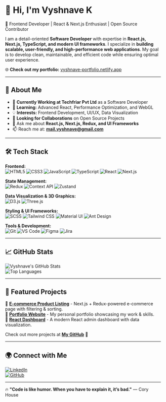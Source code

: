 # 👋 Hi, I'm Vyshnave K

🚀 Frontend Developer | React & Next.js Enthusiast | Open Source Contributor  

I am a detail-oriented **Software Developer** with expertise in **React.js, Next.js, TypeScript, and modern UI frameworks**. I specialize in **building scalable, user-friendly, and high-performance web applications**. My goal is to develop clean, maintainable, and efficient code while ensuring optimal user experience.


🌐 **Check out my portfolio:** [vyshnave-portfolio.netlify.app](https://vyshnave-portfolio.netlify.app/)  

---

## 🌟 About Me  
- 🔭 **Currently Working at Techfriar Pvt Ltd** as a Software Developer  
- 🌱 **Learning:** Advanced React, Performance Optimization, and WebGL  
- 💡 **Interests:** Frontend Development, UI/UX, Data Visualization  
- 👯 **Looking for Collaborations** on Open Source Projects  
- 💬 Ask me about **React.js, Next.js, Redux, and UI Frameworks**  
- 📫 Reach me at: **[mail.vyshnave@gmail.com](mailto:mail.vyshnave@gmail.com)**  
---

## 🛠️ Tech Stack  

**Frontend:**  
![HTML5](https://img.shields.io/badge/HTML5-E34F26?style=for-the-badge&logo=html5&logoColor=white)
![CSS3](https://img.shields.io/badge/CSS3-1572B6?style=for-the-badge&logo=css3&logoColor=white)
![JavaScript](https://img.shields.io/badge/JavaScript-F7DF1E?style=for-the-badge&logo=javascript&logoColor=black)
![TypeScript](https://img.shields.io/badge/TypeScript-007ACC?style=for-the-badge&logo=typescript&logoColor=white)
![React](https://img.shields.io/badge/React-61DAFB?style=for-the-badge&logo=react&logoColor=black)
![Next.js](https://img.shields.io/badge/Next.js-000000?style=for-the-badge&logo=next.js&logoColor=white)

**State Management:**  
![Redux](https://img.shields.io/badge/Redux-764ABC?style=for-the-badge&logo=redux&logoColor=white)
![Context API](https://img.shields.io/badge/Context%20API-008080?style=for-the-badge)
![Zustand](https://img.shields.io/badge/Zustand-3182CE?style=for-the-badge)

**Data Visualization & 3D Graphics:**  
![D3.js](https://img.shields.io/badge/D3.js-F9A03C?style=for-the-badge&logo=d3.js&logoColor=white)
![Three.js](https://img.shields.io/badge/Three.js-000000?style=for-the-badge&logo=three.js&logoColor=white)

**Styling & UI Frameworks:**  
![SCSS](https://img.shields.io/badge/SCSS-CC6699?style=for-the-badge&logo=sass&logoColor=white)
![Tailwind CSS](https://img.shields.io/badge/TailwindCSS-38B2AC?style=for-the-badge&logo=tailwind-css&logoColor=white)
![Material UI](https://img.shields.io/badge/Material%20UI-0081CB?style=for-the-badge&logo=mui&logoColor=white)
![Ant Design](https://img.shields.io/badge/Ant%20Design-0170FE?style=for-the-badge&logo=antdesign&logoColor=white)

**Tools & Development:**  
![Git](https://img.shields.io/badge/Git-F05032?style=for-the-badge&logo=git&logoColor=white)
![VS Code](https://img.shields.io/badge/VS%20Code-007ACC?style=for-the-badge&logo=visual-studio-code&logoColor=white)
![Figma](https://img.shields.io/badge/Figma-F24E1E?style=for-the-badge&logo=figma&logoColor=white)
![Jira](https://img.shields.io/badge/Jira-0052CC?style=for-the-badge&logo=jira&logoColor=white)

---

## 📈 GitHub Stats  
![Vyshnave's GitHub Stats](https://github-readme-stats.vercel.app/api?username=vyshnave1997&show_icons=true&theme=tokyonight)  
![Top Languages](https://github-readme-stats.vercel.app/api/top-langs/?username=vyshnave1997&layout=compact&theme=tokyonight)

---

## 📌 Featured Projects  
🔹 **[E-commerce Product Listing](https://github.com/vyshnave1997/ecommerce-listing-page)** - Next.js + Redux-powered e-commerce page with filtering & sorting.  
🔹 **[Portfolio Website](https://github.com/vyshnave1997/portfolio)** - My personal portfolio showcasing my work & skills.  
🔹 **[React Dashboard](https://github.com/vyshnave1997/react-dashboard)** - A modern React admin dashboard with data visualization.  

Check out more projects at **[My GitHub](https://github.com/vyshnave1997)** 🚀  

---

## 🌍 Connect with Me  
[![LinkedIn](https://img.shields.io/badge/LinkedIn-0077B5?style=for-the-badge&logo=linkedin&logoColor=white)](https://linkedin.com/in/vyshnave)  
[![GitHub](https://img.shields.io/badge/GitHub-181717?style=for-the-badge&logo=github&logoColor=white)](https://github.com/vyshnave1997)  

---

🔥 **"Code is like humor. When you have to explain it, it’s bad."** — Cory House  

